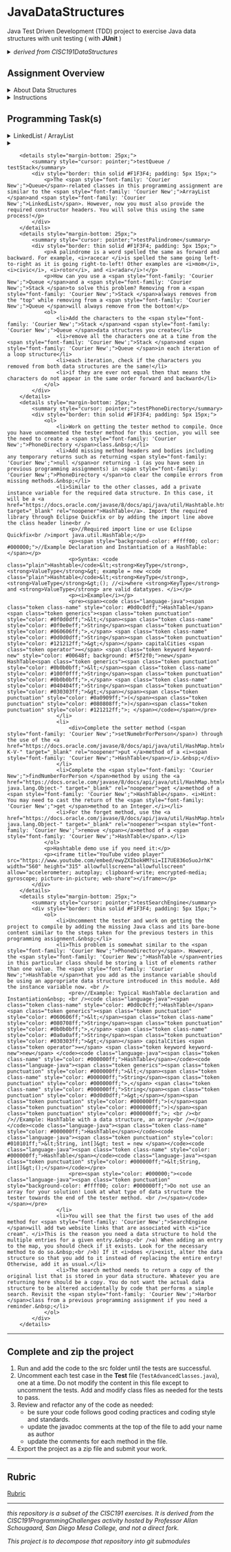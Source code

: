 # JavaDataStructures
 
Java Test Driven Development (TDD) project to exercise Java data structures with unit testing ( with **JUnit** )

<details>
  <summary><em>derived from CISC191DataStructures</em></summary>
 
![220px-MesaLogo](https://github.com/schougaard/SanDiegoMesaCISC191ProgrammingChallenges/assets/716243/334f6724-6afa-4198-9eff-7c49c472cd35)

# San Diego Mesa College CISC 191 Programming Challenges
Programming challenges for San Diego Community College CISC 191 Intermediate Java classes.

Created by
- Professor Dr. Tasha Frankie
- and Professor [Allan Schougaard](https://github.com/schougaard), San Diego Mesa College.

With contributions from: 
- Dom David,
- [Dan Sullivan](https://github.com/uid100)

</details>

## Assignment Overview

<details> 
    <summary>About Data Structures</summary>

 Data structures are needed in Java programming to store and organize data efficiently. They allow programmers to access and manipulate data quickly and easily, which is essential for writing efficient and scalable code.

There are many different data structures available in Java, each with its advantages and disadvantages. The choice of which data structure to use depends on the specific application. For example, if you need to store a large amount of data that needs to be accessed in a sequential order, you might use an array. If you need to store data that can be added or removed frequently, you might use a linked list.

Data structures are an essential part of Java programming. By understanding data structures and how to use them, you can write code that is efficient, scalable, and easy to maintain.

Here are some specific examples of how data structures are used in Java programming:

Arrays are used to store data in a sequential order. They are efficient for storing and accessing data that is accessed in a sequential order. For example, you might use an array to store the names of all the students in a class.

Linked lists are used to store data in a linked list. They are more flexible than arrays, but they are also less efficient for accessing data that is not stored in a sequential order. For example, you might use a linked list to store the history of all the websites that a user has visited.

Stacks are used to store data in a last-in, first-out (LIFO) order. They are often used to implement functions and procedures. For example, you might use a stack to store the call stack of a running program.

Queues are used to store data in a first-in, first-out (FIFO) order. They are often used to implement event handling and task scheduling. For example, you might use a queue to store the requests that are waiting to be processed by a server.

Trees are used to store data in a hierarchical order. They are often used to represent graphs and other data structures. For example, you might use a tree to store the file system of a computer.

Hash tables are used to store data in a hash table. They are often used to implement dictionaries and other data structures that require fast lookups. For example, you might use a hash table to store the words in a dictionary.

These are just a few examples of how data structures are used in Java programming. By understanding data structures and how to use them, you can write code that is efficient, scalable, and easy to maintain.

The goal of this programming assignment is to ask you to work with these different data structures and increase your awareness of their availability, behavior, and use. Familiarizing yourself with them will help you better consider how you might use them for your project.

<a href="https://youtu.be/3g9ppsMEaN4?si=ujamp8IlRAYA4sJU">click here for more!</a>

</details>

<details>
   <summary>Instructions</summary>

   <h3>Open the Project</h3>
   <ol>
    <li>From the **<> Code** dropdown link in the repository (above), download the Zip file to your computer.</li>
     <li>Extract the files to your working folder</li>
     <li>Open Eclipse and import the project.
         <ul>
          <li>You can use File>Import menu item or right-click in the Package Manager and choose Import.</li>
          <li>select General>Projects from Folder or Archive</li>
          <li>navigate into the project until you see the `bin` and `src` folders, and choose *open*</li>
         </ul>
     </li>
     <li>Expand the project in the package explorer and find the .java files below the **src** folder.</li>
   </ol>
     
   <h3>Complete the Assignment</h3>
   <p>Similar to previous assignments, you will use the tester class to guide you in completing this programming assignment along with this programming assignment guide.</p>
</details>


## Programming Task(s)

<details>
    <summary>LinkedList / ArrayList</summary>

Each of the data structures you are going to use (not write) is utilized as instance variables in a consumer and producer class. For example, the `LinkedListConsumer` and `LinkedListProducer` classes will use a `LinkedList.` 

Let's start by getting the first tester method to compile. Currently, the constructors for LinkedListConsumer and LinkedListProducer are incomplete. Complete the header of the constructors as well as the body. Below is the example for the Producer. Since a constructor initializes instance variables (fields), this must mean that the LinkedListProducer class should have an instance variable to store the LinkedList being passed to the constructor. In total, the three highlighted sections should be added to the LinkedListProducer class. 

<code>
private LinkedList<String> list;

public LinkedListProducer(LinkedList<String> list)
{
       this.list = list;
}
</code>

Perform similar steps for the `LinkedListConsumer.

If it's not already obvious by the names, the producer classes for a data structure will add to the data structure and the consumer will removed from it! Complete the produce method of the producer. This method will add Links to an external site to the LinkedList. This is where you can spend some time looking at the LinkedList API. The alternative would be to use Eclipse's auto-suggest features when you use the dot operator on objects. You could go through the available methods to see how to add to a LinkedList.

Complete the consume methods of the consumer-related class for LinkedList. These methods will remove elements from the LinkedList at specific locations. Look through the available remove methodsLinks to an external site. of the LinkedList class. You can utilize any of these remove methods to accomplish removing from the desired locations. It's important to note that these remove methods also return the element that is removed from the list. This is what is returned by the consumer remove methods! If the list is empty or if the desired location is invalid, the remove methods of the consumer should return null;

Good news! If you understood the parts to pass the first tester method, the same steps are applied for the producer and consumer classes that use an ArrayList. Work on completing the ArrayListConsumer and ArrayListProducer classes. 

</details>

<details>
 <summary></summary>
</details>

        <details style="margin-bottom: 25px;">
            <summary style="cursor: pointer;">testQueue / testStack</summary>
            <div style="border: thin solid #F1F3F4; padding: 5px 15px;">
                <p>The <span style="font-family: 'Courier New';">Queue</span>-related classes in this programming assignment are similar to the <span style="font-family: 'Courier New';">ArrayList </span>and <span style="font-family: 'Courier New';">LinkedList</span>. However, now you must also provide the required constructor headers. You will solve this using the same process!</p>
            </div>
        </details>
        <details style="margin-bottom: 25px;">
            <summary style="cursor: pointer;">testPalindrome</summary>
            <div style="border: thin solid #F1F3F4; padding: 5px 15px;">
                <p>A palindrome is a word spelled the same as forward and backward. For example, <i>racecar </i>is spelled the same going left-to-right as it is going right-to-left! Other examples are <i>mom</i>, <i>civic</i>, <i>rotor</i>, and <i>radar</i>!</p>
                <p>How can you use a <span style="font-family: 'Courier New';">Queue </span>and a <span style="font-family: 'Courier New';">Stack </span>to solve this problem? Removing from a <span style="font-family: 'Courier New';">Stack </span>always removes from the "top" while removing from a <span style="font-family: 'Courier New';">Queue </span>will always remove from the bottom!</p>
                <ol>
                    <li>Add the characters to the <span style="font-family: 'Courier New';">Stack </span>and <span style="font-family: 'Courier New';">Queue </span>data structures you create</li>
                    <li>remove all the characters one at a time from the <span style="font-family: 'Courier New';">Stack </span>and <span style="font-family: 'Courier New';">Queue </span>in each iteration of a loop structure</li>
                    <li>each iteration, check if the characters you removed from both data structures are the same!</li>
                    <li>if they are ever not equal then that means the characters do not appear in the same order forward and backward</li>
                </ol>
            </div>
        </details>
        <details style="margin-bottom: 25px;">
            <summary style="cursor: pointer;">testPhoneDirectory</summary>
            <div style="border: thin solid #F1F3F4; padding: 5px 15px;">
                <ol>
                    <li>Work on getting the tester method to compile. Once you have uncommented the tester method for this section, you will see the need to create a <span style="font-family: 'Courier New';">PhoneDirectory </span>class.&nbsp;</li>
                    <li>Add missing method headers and bodies including any temporary returns such as returning <span style="font-family: 'Courier New';">null </span>or returning -1 (as you have seen in previous programming assignments) in <span style="font-family: 'Courier New';">PhoneDirectory </span>to clear the compile errors from missing methods.&nbsp;</li>
                    <li>Similar to the other classes, add a private instance variable for the required data structure. In this case, it will be a <a href="https://docs.oracle.com/javase/8/docs/api/java/util/Hashtable.html" target="_blank" rel="noopener">HashTable</a>. Import the required library through Eclipse Quickfix or by adding the import line above the class header line<br />
                        <p>//Required import line or use Eclipse Quickfix<br />import java.util.HashTable;</p>
                        <p><span style="background-color: #ffff00; color: #000000;">//Example Declaration and Instantiation of a HashTable:</span></p>
                        <p>Syntax: <code class="plain">Hashtable</code>&lt;<strong>KeyType</strong>, <strong>ValueType</strong>&gt; example = new <code class="plain">Hashtable</code>&lt;<strong>KeyType</strong>, <strong>ValueType</strong>&gt;(); //<i>where <strong>KeyType</strong> and <strong>ValueType</strong> are valid datatypes. </i></p>
                        <p><i>Example</i></p>
                        <pre><span><code class="language-java"><span class="token class-name" style="color: #0d0c0dff;">HashTable</span><span class="token generics"><span class="token punctuation" style="color: #0f0d0dff;">&lt;</span><span class="token class-name" style="color: #0f0e0eff;">String</span><span class="token punctuation" style="color: #060606ff;">,</span> <span class="token class-name" style="color: #0d0d0dff;">String</span><span class="token punctuation" style="color: #121212ff;">&gt;</span></span> capitalCities <span class="token operator">=</span> <span class="token keyword keyword-new" style="color: #00648f; background: #f5f2f0;">new</span> HashTable<span class="token generics"><span class="token punctuation" style="color: #0b0b0bff;">&lt;</span><span class="token class-name" style="color: #100f0fff;">String</span><span class="token punctuation" style="color: #0b0b0bff;">,</span> <span class="token class-name" style="color: #040404ff;">String</span><span class="token punctuation" style="color: #030303ff;">&gt;</span></span><span class="token punctuation" style="color: #0a0909ff;">(</span><span class="token punctuation" style="color: #080808ff;">)</span><span class="token punctuation" style="color: #121212ff;">; </span></code></span></pre>
                    </li>
                    <li>
                        <div>Complete the setter method (<span style="font-family: 'Courier New';">setNumebrForPerson</span>) through the use of the <a href="https://docs.oracle.com/javase/8/docs/api/java/util/HashMap.html#put-K-V-" target="_blank" rel="noopener">put </a>method of a <i><span style="font-family: 'Courier New';">HashTable</span></i>.&nbsp;</div>
                    </li>
                    <li>Complete the <span style="font-family: 'Courier New';">findNumberForPerson </span>method by using the <a href="https://docs.oracle.com/javase/8/docs/api/java/util/HashMap.html#get-java.lang.Object-" target="_blank" rel="noopener">get </a>method of a <span style="font-family: 'Courier New';">HashTable</span>. <i>Hint: You may need to cast the return of the <span style="font-family: 'Courier New';">get </span>method to an Integer.</i></li>
                    <li>For the forget method, use the <a href="https://docs.oracle.com/javase/8/docs/api/java/util/HashMap.html#remove-java.lang.Object-" target="_blank" rel="noopener"><span style="font-family: 'Courier New';">remove </span></a>method of a <span style="font-family: 'Courier New';">HashTable</span>.</li>
                </ol>
                <p>Hashtable demo use if you need it:</p>
                <p><iframe title="YouTube video player" src="https://www.youtube.com/embed/ewyZXIbokHM?si=II7UE836o5uoJrhK" width="560" height="315" allowfullscreen="allowfullscreen" allow="accelerometer; autoplay; clipboard-write; encrypted-media; gyroscope; picture-in-picture; web-share"></iframe></p>
            </div>
        </details>
        <details style="margin-bottom: 25px;">
            <summary style="cursor: pointer;">testSearchEngine</summary>
            <div style="border: thin solid #F1F3F4; padding: 5px 15px;">
                <ol>
                    <li>Uncomment the tester and work on getting the project to compile by adding the missing Java class and its bare-bone content similar to the steps taken for the previous testers in this programming assignment.&nbsp;</li>
                    <li>This problem is somewhat similar to the <span style="font-family: 'Courier New';">PhoneDirectory</span>. However, the <span style="font-family: 'Courier New';">HashTable </span>entries in this particular class should be storing a list of elements rather than one value. The <span style="font-family: 'Courier New';">HashTable </span>that you add as the instance variable should be using an appropriate data structure introduced in this module. Add the instance variable now. <br />
                        <pre>//Example: Typical HashTable declaration and Instantiation&nbsp; <br /><code class="language-java"><span class="token class-name" style="color: #0d0c0cff;">HashTable</span><span class="token generics"><span class="token punctuation" style="color: #060606ff;">&lt;</span><span class="token class-name" style="color: #080708ff;">String</span><span class="token punctuation" style="color: #0b0b0bff;">,</span> <span class="token class-name" style="color: #0a0a0aff;">String</span><span class="token punctuation" style="color: #030303ff;">&gt;</span></span> capitalCities <span class="token operator">=</span> <span class="token keyword keyword-new">new</span> </code><code class="language-java"><span class="token class-name" style="color: #000000ff;">HashTable</span></code><code class="language-java"><span class="token generics"><span class="token punctuation" style="color: #000000ff;">&lt;</span><span class="token class-name" style="color: #000000ff;">String</span><span class="token punctuation" style="color: #000000ff;">,</span> <span class="token class-name" style="color: #000000ff;">String</span><span class="token punctuation" style="color: #0d0d0dff;">&gt;</span></span><span class="token punctuation" style="color: #000000ff;">(</span><span class="token punctuation" style="color: #000000ff;">)</span><span class="token punctuation" style="color: #000000ff;">; <br /><br />//Example: HashTable with a data structure, an array<br /></span></code><code class="language-java"><span class="token class-name" style="color: #000000ff;">HashTable</span></code><code class="language-java"><span class="token punctuation" style="color: #010101ff;">&lt;String, int[]&gt; test = new </span></code><code class="language-java"><span class="token class-name" style="color: #000000ff;">HashTable</span></code><code class="language-java"><span class="token punctuation" style="color: #000000ff;">&lt;String, int[]&gt;();</span></code></pre>
                        <pre><span style="color: #000000;"><code class="language-java"><span class="token punctuation" style="background-color: #ffff00; color: #000000ff;">Do not use an array for your solution! Look at what type of data structure the tester towards the end of the tester method. <br /></span></code></span></pre>
                    </li>
                    <li>You will see that the first two uses of the add method for <span style="font-family: 'Courier New';">SearchEngine </span>will add two website links that are associated with <i>"ice cream". </i>This is the reason you need a data structure to hold the multiple entries for a given entry.&nbsp;<br />a) When adding an entry to the map, you should check if it exists. Look for the necessary method to do so.&nbsp;<br />b) If it <i>does </i>exist, alter the data structure so that you add to it instead of replacing the entire entry! Otherwise, add it as usual.</li>
                    <li>The search method needs to return a copy of the original list that is stored in your data structure. Whatever you are returning here should be a copy. You do not want the actual data structure to be altered accidentally by code that performs a simple search. Revisit the <span style="font-family: 'Courier New';">Harbor </span>class from a previous programming assignment if you need a reminder.&nbsp;</li>
                </ol>
            </div>
        </details>

___________

## Complete and zip the project
1. Run and add the code to the src folder until the tests are successful.
2. Uncomment each test case in the **Test** file (`TestAdvancedClasses.java`), one at a time. 
Do not modify the content in this file except to uncomment the tests. Add and modify class files
as needed for the tests to pass.
3. Review and refactor any of the code as needed:
    - be sure your code follows good coding practices and coding style and standards.
    - update the javadoc comments at the top of the file to add your name as author
    - update the comments for each method in the file.
4. Export the project as a zip file and submit your work.

___________

## Rubric

[Rubric](Rubric.md)


___________

_this repository is a subset of the CISC191 exercises. It is derived from the CISC191ProgrammingChallenges 
activity hosted by Professor Allan Schougaard, San Diego Mesa College, and not a direct fork._

_This project is to decompose that repository into git submodules_

